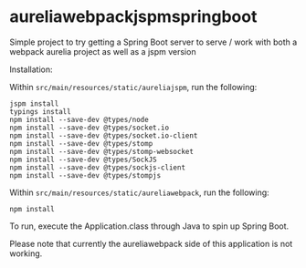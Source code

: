 # aureliawebpackjspmspringboot
Simple project to try getting a Spring Boot server to serve / work with both a webpack aurelia project as well as a jspm version

Installation: 

Within ```src/main/resources/static/aureliajspm```, run the following:

```
jspm install
typings install
npm install --save-dev @types/node
npm install --save-dev @types/socket.io
npm install --save-dev @types/socket.io-client
npm install --save-dev @types/stomp
npm install --save-dev @types/stomp-websocket
npm install --save-dev @types/SockJS
npm install --save-dev @types/sockjs-client
npm install --save-dev @types/stompjs
```

Within ```src/main/resources/static/aureliawebpack```, run the following:

```
npm install
```

To run, execute the Application.class through Java to spin up Spring Boot.

Please note that currently the aureliawebpack side of this application is not working.